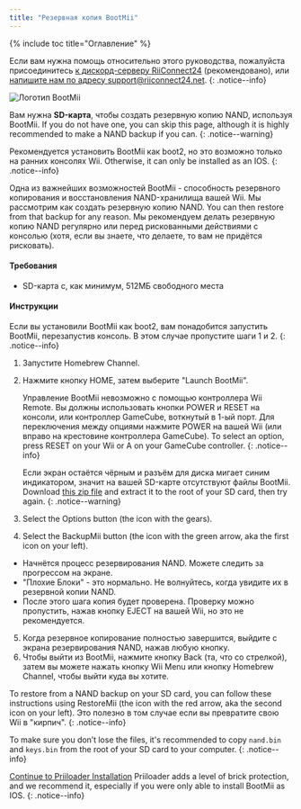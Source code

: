 ```yaml
---
title: "Резервная копия BootMii"
---
```


{% include toc title="Оглавление" %}

Если вам нужна помощь относительно этого руководства, пожалуйста присоединитесь [к дискорд-серверу RiiConnect24](https://discord.gg/rc24) (рекомендовано), или [напишите нам по адресу support@riiconnect24.net](mailto:support@riiconnect24.net).
{: .notice--info}

![Логотип BootMii](/images/bootmii.png)

Вам нужна **SD-карта**, чтобы создать резервную копию NAND, используя BootMii. If you do not have one, you can skip this page, although it is highly recommended to make a NAND backup if you can.
{: .notice--warning}

Рекомендуется установить BootMii как boot2, но это возможно только на ранних консолях Wii. Otherwise, it can only be installed as an IOS.
{: .notice--info}

Одна из важнейших возможностей BootMii - способность резервного копирования и восстановления NAND-хранилища вашей Wii. Мы рассмотрим как создать резервную копию NAND. You can then restore from that backup for any reason. Мы рекомендуем делать резервную копию NAND регулярно или перед рискованными действиями с консолью (хотя, если вы знаете, что делаете, то вам не придётся рисковать).

#### Требования
* SD-карта с, как минимум, 512МБ свободного места

#### Инструкции
Если вы установили BootMii как boot2, вам понадобится запустить BootMii, перезапустив консоль. В этом случае пропустите шаги 1 и 2.
{: .notice--info}
1. Запустите Homebrew Channel.
2. Нажмите кнопку HOME, затем выберите "Launch BootMii".

    Управление BootMii невозможно с помощью контроллера Wii Remote. Вы должны использовать кнопки POWER и RESET на консоли, или контроллер GameCube, воткнутый в 1-ый порт. Для переключения между опциями нажмите POWER на вашей Wii (или вправо на крестовине контроллера GameCube). To select an option, press RESET on your Wii or A on your GameCube controller.
    {: .notice--info}


    Если экран остаётся чёрным и разъём для диска мигает синим индикатором, значит на вашей SD-карте отсутствуют файлы BootMii. Download [this zip file](https://static.hackmii.com/bootmii_sd_files.zip) and extract it to the root of your SD card, then try again.
    {: .notice--warning}

3. Select the Options button (the icon with the gears).
4. Select the BackupMii button (the icon with the green arrow, aka the first icon on your left).
- Начнётся процесс резервирования NAND. Можете следить за прогрессом на экране.
- "Плохие Блоки" - это нормально. Не волнуйтесь, когда увидите их в резервной копии NAND.
- После этого шага копия будет проверена. Проверку можно пропустить, нажав кнопку EJECT на вашей Wii, но это не рекомендуется.
5. Когда резервное копирование полностью завершится, выйдите с экрана резервирования NAND, нажав любую кнопку.
6. Чтобы выйти из BootMii, нажмите кнопку Back (та, что со стрелкой), затем вы можете нажать кнопку Wii Menu или кнопку Homebrew Channel, чтобы выйти куда вы хотите.

To restore from a NAND backup on your SD card, you can follow these instructions using RestoreMii (the icon with the red arrow, aka the second icon on your left). Это полезно в том случае если вы превратите свою Wii в "кирпич".
{: .notice--info}

To make sure you don’t lose the files, it's recommended to copy `nand.bin` and `keys.bin` from the root of your SD card to your computer.
{: .notice--info}

[Continue to Priiloader Installation](priiloader) Priiloader adds a level of brick protection, and we recommend it, especially if you were only able to install BootMii as IOS.
{: .notice--info}
